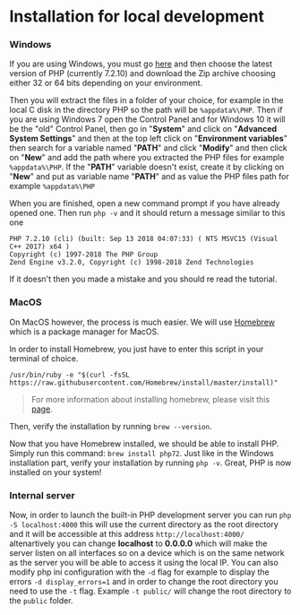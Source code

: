 # Installation for local development

### Windows

If you are using Windows, you must go [here](https://windows.php.net/download/) and then choose the latest version of PHP (currently 7.2.10) and download the Zip archive choosing either 32 or 64 bits depending on your environment.

Then you will extract the files in a folder of your choice, for example in the local C disk in the directory PHP so the path will be <code>%appdata%\PHP</code>. Then if you are using Windows 7 open the Control Panel and for Windows 10 it will be the "old" Control Panel, then go in "**System**" and click on "**Advanced System Settings**" and then at the top left click on "**Environment variables**" then search for a variable named "**PATH**" and click "**Modify**" and then click on "**New**" and add the path where you extracted the PHP files for example <code>%appdata%\PHP</code>. If the "**PATH**" variable doesn't exist, create it by clicking on "**New**" and put as variable name "**PATH**" and as value the PHP files path for example <code>%appdata%\PHP</code>

When you are finished, open a new command prompt if you have already opened one. Then run <code>php -v</code> and it should return a message similar to this one
<pre><code>PHP 7.2.10 (cli) (built: Sep 13 2018 04:07:33) ( NTS MSVC15 (Visual C++ 2017) x64 )
Copyright (c) 1997-2018 The PHP Group
Zend Engine v3.2.0, Copyright (c) 1998-2018 Zend Technologies</code></pre>
If it doesn't then you made a mistake and you should re read the tutorial.

### MacOS
On MacOS however, the process is much easier. We will use [Homebrew](https://brew.sh/) which is a package manager for MacOS. 

In order to install Homebrew, you just have to enter this script in your terminal of choice.

```
/usr/bin/ruby -e "$(curl -fsSL https://raw.githubusercontent.com/Homebrew/install/master/install)"
```
> For more information about installing homebrew, please visit this [page](https://docs.brew.sh/Installation).

Then, verify the installation by running ``brew --version``.

Now that you have Homebrew installed, we should be able to install PHP. Simply run this command: ``brew install php72``. Just like in the Windows installation part, verify your installation by running ``php -v``. Great, PHP is now installed on your system!

### Internal server

Now, in order to launch the built-in PHP development server you can run <code>php -S localhost:4000</code> this will use the current directory as the root directory and it will be accessible at this address <code>http://localhost:4000/</code> altenartively you can change **localhost** to **0.0.0.0** which will make the server listen on all interfaces so on a device which is on the same network as the server you will be able to access it using the local IP. You can also modify php ini configuration with the <code>-d</code> flag for example to display the errors <code>-d display_errors=1</code> and in order to change the root directory you need to use the <code>-t</code> flag. Example <code>-t public/</code> will change the root directory to the <code>public</code> folder.